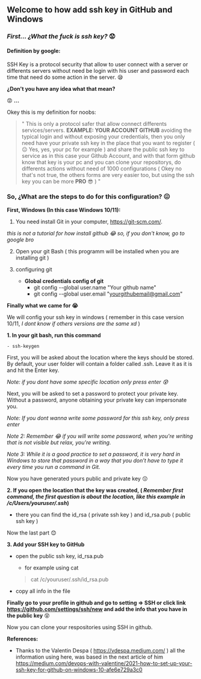 ## Welcome to how add ssh key in GitHub and Windows

### *First... ¿What the fuck is ssh key?* :worried:

#### Definition by google:

SSH Key is a protocol security that allow to user connect with a server or differents servers without need be login with his user and password each time that need do some action in the server. :sleepy:

**¿Don't you have any idea what that mean?**

:rage: **...**

Okey this is my definition for noobs:

> " This is only a protocol safer that allow connect differents services/servers.  **EXAMPLE: YOUR ACCOUNT GITHUB** avoiding the typical login and without exposing your credentials, then you only need have your private ssh key in the place that you want to register ( :neutral_face: Yes, yes, your pc for example ) and share the public ssh key to service as in this case your Github Account, and with that form github know that key is your pc and you can clone your repositorys, do differents actions without need of 1000 configurations ( Okey no that's not true, the others forms are very easier too, but using the ssh key you can be more **PRO** :sunglasses: ) "

### So, ¿What are the steps to do for this configuration? :confounded:

**First, Windows (In this case Windows 10/11):**

1. You need install Git in your computer, https://git-scm.com/.

*this is not a tutorial for how install github :joy: so, if you don't know, go to google bro*

2. Open your git Bash ( this programm will be installed when you are installing git )

3. configuring git

    - **Global credentials config of git**
        - git config --global user.name "Your github name"
        - git config --global user.email "yourgithubemail@gmail.com"

**Finally what we came for :sob:**

We will config your ssh key in windows ( remember in this case version 10/11, *I dont know if others versions are the same xd* )

**1. In your git bash, run this command**
    
    - ssh-keygen

First, you will be asked about the location where the keys should be stored. By default, your user folder will contain a folder called .ssh. Leave it as it is and hit the Enter key.

*Note: if you dont have some specific location only press enter :cold_sweat:*

Next, you will be asked to set a password to protect your private key. Without a password, anyone obtaining your private key can impersonate you.

*Note: If you dont wanna write some password for this ssh key, only press enter*

*Note 2: Remember :joy: if you will write some password, when you're writing that is not visible but relax, you're writing.*

*Note 3: While it is a good practice to set a password, it is very hard in Windows to store that password in a way that you don’t have to type it every time you run a command in Git.*

Now you have generated yours public and private key :kissing:


**2. If you open the location that the key was created, ( *Remember first command, the first question is about the location, like this example in /c/Users/youruser/.ssh*)**

- there you can find the id_rsa ( private ssh key ) and id_rsa.pub ( public ssh key )

Now the last part :blush:

**3. Add your SSH key to GitHub**

- open the public ssh key, id_rsa.pub
    - for example using cat
    > cat /c/youruser/.ssh/id_rsa.pub

- copy all info in the file

**Finally go to your profile in github and go to setting => SSH or click link https://github.com/settings/ssh/new and add the info that you have in the public key** :dizzy_face:

Now you can clone your respositories using SSH in github.

**References:**

- Thanks to the Valentin Despa ( https://vdespa.medium.com/ ) all the information using here, was based in the next article of him  https://medium.com/devops-with-valentine/2021-how-to-set-up-your-ssh-key-for-github-on-windows-10-afe6e729a3c0